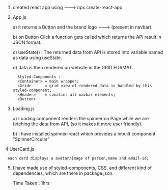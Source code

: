 1) created react app using ---> npx create-react-app
2) App.js 
    
      a) it returns a Button and the brand logo ---> (present in navbar).
      
      b) on Button Click a function gets called which returns the API result in JSON format.
      
      c) useState() : 
            The returned data from API is stored into variable named as data using useState. 
            
      d) data is then rendered on website in the GRID FORMAT.
         
         Styled-Components : 
         <Container> = main wrapper;
         <Grid>      = grid view of rendered data is handled by this styled-component; 
         <Header>    = conatins all navbar elements;
         <Button>    
              
         
3) Loading.js

      a) Loading component renders the spinner on Page while we are fetching the data from API, (so it makes it more user friendly).
      
      b) I have installed spinner-react which provides a inbuilt component
          "SpinnerCircular"


4 UserCard.js
    
     each card displays a avatar/image of person,name and email-id;  

5) I have made use of styled-components, CSS, and different kind of dependencies, which are there in package.json.
    
    Time Taken : 1hrs
